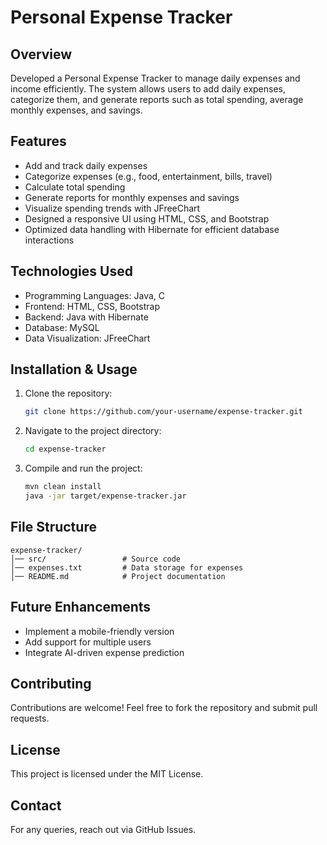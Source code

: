 # Personal Expense Tracker

## Overview
Developed a Personal Expense Tracker to manage daily expenses and income efficiently. The system allows users to add daily expenses, categorize them, and generate reports such as total spending, average monthly expenses, and savings.

## Features
- Add and track daily expenses
- Categorize expenses (e.g., food, entertainment, bills, travel)
- Calculate total spending
- Generate reports for monthly expenses and savings
- Visualize spending trends with JFreeChart
- Designed a responsive UI using HTML, CSS, and Bootstrap
- Optimized data handling with Hibernate for efficient database interactions

## Technologies Used
- Programming Languages: Java, C
- Frontend: HTML, CSS, Bootstrap
- Backend: Java with Hibernate
- Database: MySQL
- Data Visualization: JFreeChart

## Installation & Usage
1. Clone the repository:
   ```sh
   git clone https://github.com/your-username/expense-tracker.git
   ```
2. Navigate to the project directory:
   ```sh
   cd expense-tracker
   ```
3. Compile and run the project:
   ```sh
   mvn clean install
   java -jar target/expense-tracker.jar
   ```

## File Structure
```
expense-tracker/
│── src/                 # Source code
│── expenses.txt         # Data storage for expenses
│── README.md            # Project documentation
```

## Future Enhancements
- Implement a mobile-friendly version
- Add support for multiple users
- Integrate AI-driven expense prediction

## Contributing
Contributions are welcome! Feel free to fork the repository and submit pull requests.

## License
This project is licensed under the MIT License.

## Contact
For any queries, reach out via GitHub Issues.
